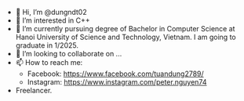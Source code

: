 
- 👋 Hi, I’m @dungndt02
- 👀 I’m interested in C++
- 🌱 I’m currently pursuing degree of Bachelor in Computer Science at Hanoi University of Science and Technology, Vietnam.
      I am going to graduate in 1/2025.
- 💞️ I’m looking to collaborate on ...
- 📫 How to reach me:
    - Facebook: https://www.facebook.com/tuandung2789/
    - Instagram: https://www.instagram.com/peter.nguyen74
- Freelancer.
